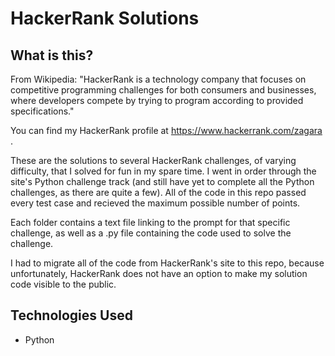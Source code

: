 # HackerRank Solutions

## What is this?

From Wikipedia: "HackerRank is a technology company that focuses on competitive programming challenges for both consumers and businesses, where developers compete by trying to program according to provided specifications."

You can find my HackerRank profile at https://www.hackerrank.com/zagara . 

These are the solutions to several HackerRank challenges, of varying difficulty, that I solved for fun in my spare time. I went in order through the site's Python challenge track (and still have yet to complete all the Python challenges, as there are quite a few). All of the code in this repo passed every test case and recieved the maximum possible number of points. 

Each folder contains a text file linking to the prompt for that specific challenge, as well as a .py file containing the code used to solve the challenge. 

I had to migrate all of the code from HackerRank's site to this repo, because unfortunately, HackerRank does not have an option to make my solution code visible to the public.

## Technologies Used
* Python
